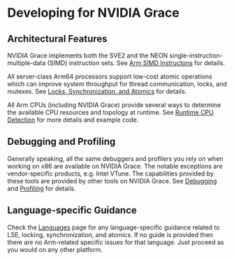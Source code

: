 # Developing for NVIDIA Grace

## Architectural Features

NVIDIA Grace implements both the SVE2 and the NEON single-instruction-multiple-data (SIMD) instruction sets.
See [Arm SIMD Instructons](vectorization.md) for details.

All server-class Arm64 processors support low-cost atomic operations which can improve system throughput for thread communication, locks, and mutexes. 
See [Locks, Synchronization, and Atomics](atomics.md) for details.

All Arm CPUs (including NVIDIA Grace) provide several ways to determine the available CPU resources and topology at runtime.
See [Runtime CPU Detection](cpudetect.md) for more details and example code.

## Debugging and Profiling

Generally speaking, all the same debuggers and profilers you rely on when working on x86 are available on NVIDIA Grace.
The notable exceptions are vendor-specific products, e.g. Intel VTune.  The capabilities provided by these tools are
provided by other tools on NVIDIA Grace.  See [Debugging](debugging.md) and [Profiling](profiling.md) for details.

## Language-specific Guidance

Check the [Languages](languages/index.md) page for any language-specific guidance related to LSE, locking, synchronization, and atomics. 
If no guide is provided then there are no Arm-related specific issues for that language.  Just proceed as you would on any other platform.

